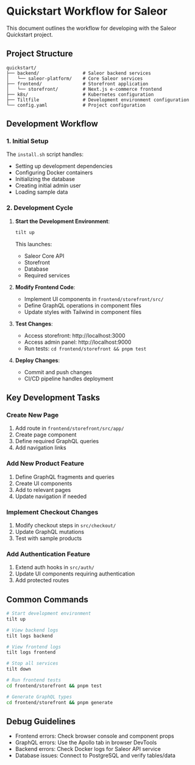 # Quickstart Workflow for Saleor

This document outlines the workflow for developing with the Saleor Quickstart project.

## Project Structure

```
quickstart/
├── backend/                # Saleor backend services
│   └── saleor-platform/    # Core Saleor services
├── frontend/               # Storefront application
│   └── storefront/         # Next.js e-commerce frontend
├── k8s/                    # Kubernetes configuration
├── Tiltfile                # Development environment configuration
└── config.yaml             # Project configuration
```

## Development Workflow

### 1. Initial Setup

The `install.sh` script handles:
- Setting up development dependencies
- Configuring Docker containers
- Initializing the database
- Creating initial admin user
- Loading sample data

### 2. Development Cycle

1. **Start the Development Environment**:
   ```bash
   tilt up
   ```
   This launches:
   - Saleor Core API
   - Storefront
   - Database
   - Required services

2. **Modify Frontend Code**:
   - Implement UI components in `frontend/storefront/src/`
   - Define GraphQL operations in component files
   - Update styles with Tailwind in component files

3. **Test Changes**:
   - Access storefront: http://localhost:3000
   - Access admin panel: http://localhost:9000
   - Run tests: `cd frontend/storefront && pnpm test`

4. **Deploy Changes**:
   - Commit and push changes
   - CI/CD pipeline handles deployment

## Key Development Tasks

### Create New Page

1. Add route in `frontend/storefront/src/app/`
2. Create page component
3. Define required GraphQL queries
4. Add navigation links

### Add New Product Feature

1. Define GraphQL fragments and queries
2. Create UI components
3. Add to relevant pages
4. Update navigation if needed

### Implement Checkout Changes

1. Modify checkout steps in `src/checkout/`
2. Update GraphQL mutations
3. Test with sample products

### Add Authentication Feature

1. Extend auth hooks in `src/auth/`
2. Update UI components requiring authentication
3. Add protected routes

## Common Commands

```bash
# Start development environment
tilt up

# View backend logs
tilt logs backend

# View frontend logs
tilt logs frontend

# Stop all services
tilt down

# Run frontend tests
cd frontend/storefront && pnpm test

# Generate GraphQL types
cd frontend/storefront && pnpm generate
```

## Debug Guidelines

- Frontend errors: Check browser console and component props
- GraphQL errors: Use the Apollo tab in browser DevTools
- Backend errors: Check Docker logs for Saleor API service
- Database issues: Connect to PostgreSQL and verify tables/data 